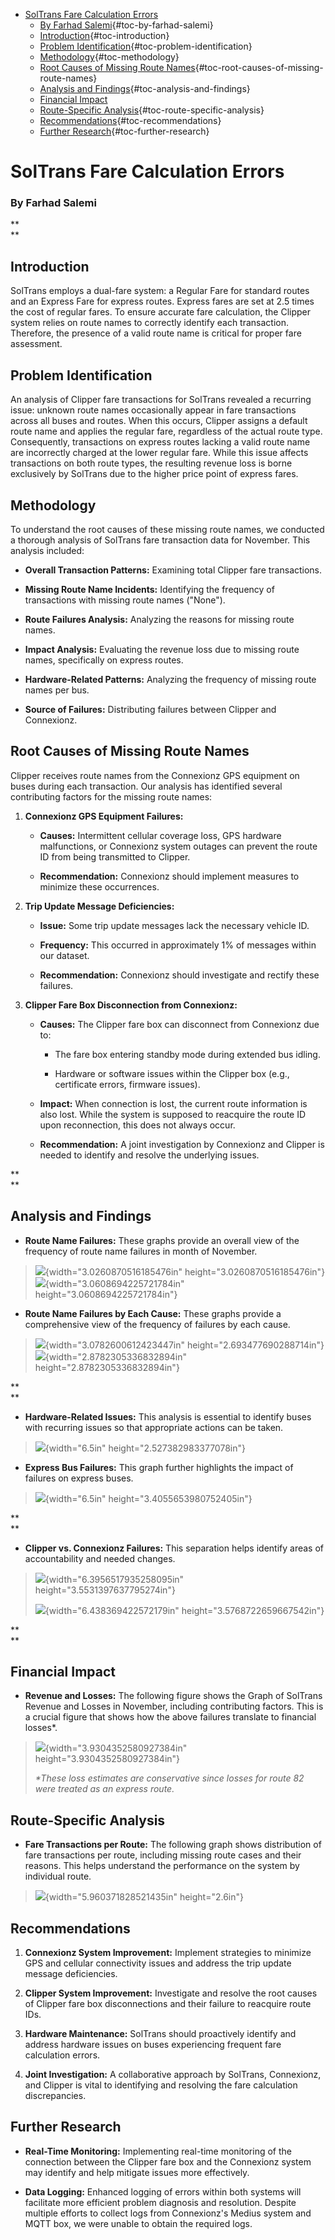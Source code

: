 -   [SolTrans Fare Calculation
    Errors](#soltrans-fare-calculation-errors)
    -   [By Farhad Salemi](#by-farhad-salemi){#toc-by-farhad-salemi}
    -   [Introduction](#introduction){#toc-introduction}
    -   [Problem
        Identification](#problem-identification){#toc-problem-identification}
    -   [Methodology](#methodology){#toc-methodology}
    -   [Root Causes of Missing Route
        Names](#root-causes-of-missing-route-names){#toc-root-causes-of-missing-route-names}
    -   [Analysis and
        Findings](#analysis-and-findings){#toc-analysis-and-findings}
    -   [Financial Impact](#financial-impact)
    -   [Route-Specific
        Analysis](#route-specific-analysis){#toc-route-specific-analysis}
    -   [Recommendations](#recommendations){#toc-recommendations}
    -   [Further Research](#further-research){#toc-further-research}

# SolTrans Fare Calculation Errors

### By Farhad Salemi

**\
**

## Introduction

SolTrans employs a dual-fare system: a Regular Fare for standard routes
and an Express Fare for express routes. Express fares are set at 2.5
times the cost of regular fares. To ensure accurate fare calculation,
the Clipper system relies on route names to correctly identify each
transaction. Therefore, the presence of a valid route name is critical
for proper fare assessment.

## Problem Identification

An analysis of Clipper fare transactions for SolTrans revealed a
recurring issue: unknown route names occasionally appear in fare
transactions across all buses and routes. When this occurs, Clipper
assigns a default route name and applies the regular fare, regardless of
the actual route type. Consequently, transactions on express routes
lacking a valid route name are incorrectly charged at the lower regular
fare. While this issue affects transactions on both route types, the
resulting revenue loss is borne exclusively by SolTrans due to the
higher price point of express fares.

## Methodology

To understand the root causes of these missing route names, we conducted
a thorough analysis of SolTrans fare transaction data for November. This
analysis included:

-   **Overall Transaction Patterns:** Examining total Clipper fare
    transactions.

-   **Missing Route Name Incidents:** Identifying the frequency of
    transactions with missing route names (\"None\").

-   **Route Failures Analysis:** Analyzing the reasons for missing route
    names.

-   **Impact Analysis:** Evaluating the revenue loss due to missing
    route names, specifically on express routes.

-   **Hardware-Related Patterns:** Analyzing the frequency of missing
    route names per bus.

-   **Source of Failures:** Distributing failures between Clipper and
    Connexionz.

## Root Causes of Missing Route Names

Clipper receives route names from the Connexionz GPS equipment on buses
during each transaction. Our analysis has identified several
contributing factors for the missing route names:

1.  **Connexionz GPS Equipment Failures:**

    -   **Causes:** Intermittent cellular coverage loss, GPS hardware
        malfunctions, or Connexionz system outages can prevent the route
        ID from being transmitted to Clipper.

    -   **Recommendation:** Connexionz should implement measures to
        minimize these occurrences.

2.  **Trip Update Message Deficiencies:**

    -   **Issue:** Some trip update messages lack the necessary vehicle
        ID.

    -   **Frequency:** This occurred in approximately 1% of messages
        within our dataset.

    -   **Recommendation:** Connexionz should investigate and rectify
        these failures.

3.  **Clipper Fare Box Disconnection from Connexionz:**

    -   **Causes:** The Clipper fare box can disconnect from Connexionz
        due to:

        -   The fare box entering standby mode during extended bus
            idling.

        -   Hardware or software issues within the Clipper box (e.g.,
            certificate errors, firmware issues).

    -   **Impact:** When connection is lost, the current route
        information is also lost. While the system is supposed to
        reacquire the route ID upon reconnection, this does not always
        occur.

    -   **Recommendation:** A joint investigation by Connexionz and
        Clipper is needed to identify and resolve the underlying issues.

**\
**

## Analysis and Findings

-   **Route Name Failures:** These graphs provide an overall view of the
    frequency of route name failures in month of November.

> ![](./media/image1.png){width="3.0260870516185476in"
> height="3.0260870516185476in"}![](./media/image2.png){width="3.0608694225721784in"
> height="3.0608694225721784in"}

-   **Route Name Failures by Each Cause:** These graphs provide a
    comprehensive view of the frequency of failures by each cause.

> ![](./media/image3.png){width="3.0782600612423447in"
> height="2.693477690288714in"}![](./media/image4.png){width="2.8782305336832894in"
> height="2.8782305336832894in"}

**\
**

-   **Hardware-Related Issues:** This analysis is essential to identify
    buses with recurring issues so that appropriate actions can be
    taken.

> ![](./media/image5.png){width="6.5in" height="2.527382983377078in"}

-   **Express Bus Failures:** This graph further highlights the impact
    of failures on express buses.

> ![](./media/image6.png){width="6.5in" height="3.4055653980752405in"}

**\
**

-   **Clipper vs. Connexionz Failures:** This separation helps identify
    areas of accountability and needed changes.

> ![](./media/image7.png){width="6.3956517935258095in"
> height="3.5531397637795274in"}
>
> ![](./media/image8.png){width="6.438369422572179in"
> height="3.5768722659667542in"}

**\
**

## Financial Impact

-   **Revenue and Losses:** The following figure shows the Graph of
    SolTrans Revenue and Losses in November, including contributing
    factors. This is a crucial figure that shows how the above failures
    translate to financial losses\*.

> ![](./media/image9.png){width="3.9304352580927384in"
> height="3.9304352580927384in"}
>
> *\*These loss estimates are conservative since losses for route 82
> were treated as an express route.*

## Route-Specific Analysis

-   **Fare Transactions per Route:** The following graph shows
    distribution of fare transactions per route, including missing route
    cases and their reasons. This helps understand the performance on
    the system by individual route.

> ![](./media/image10.png){width="5.960371828521435in" height="2.6in"}

## Recommendations

1.  **Connexionz System Improvement:** Implement strategies to minimize
    GPS and cellular connectivity issues and address the trip update
    message deficiencies.

2.  **Clipper System Improvement:** Investigate and resolve the root
    causes of Clipper fare box disconnections and their failure to
    reacquire route IDs.

3.  **Hardware Maintenance:** SolTrans should proactively identify and
    address hardware issues on buses experiencing frequent fare
    calculation errors.

4.  **Joint Investigation:** A collaborative approach by SolTrans,
    Connexionz, and Clipper is vital to identifying and resolving the
    fare calculation discrepancies.

## Further Research

-   **Real-Time Monitoring:** Implementing real-time monitoring of the
    connection between the Clipper fare box and the Connexionz system
    may identify and help mitigate issues more effectively.

-   **Data Logging:** Enhanced logging of errors within both systems
    will facilitate more efficient problem diagnosis and resolution.
    Despite multiple efforts to collect logs from Connexionz\'s Medius
    system and MQTT box, we were unable to obtain the required logs.
